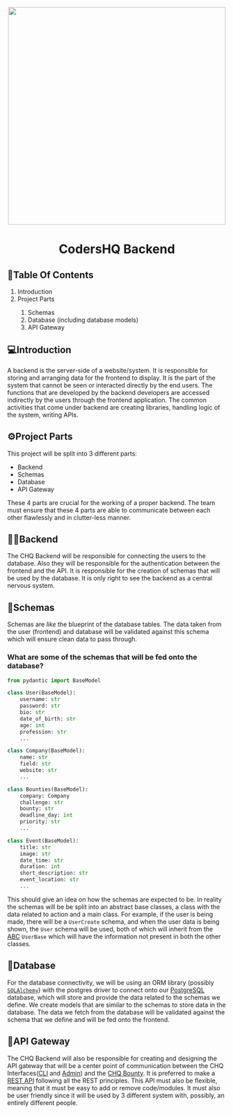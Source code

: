 <p align="center">
    <img  width="500"  src="https://user-images.githubusercontent.com/92259277/190894050-ba6b293d-c3b0-4679-86aa-61622a4dafde.png">
    <h1 align="center">CodersHQ Backend</h1>
</p>

<h2>📝Table Of Contents</h2>

<ol>
    <li>Introduction</li>
    <li>Project Parts</li>
    <ol>
        <li>Schemas</li>
        <li>Database (including database models)</li>
        <li>API Gateway</li>
    </ol>
</ol>

<h2>💻Introduction</h2>

A backend is the server-side of a website/system. It is responsible for storing and arranging data for the frontend to display. It is the part of the system that cannot be seen or interacted directly by the end users. The functions that are developed by the backend developers are accessed indirectly by the users through the frontend application. The common activities that come under backend are creating libraries, handling logic of the system, writing APIs.

<h2>⚙️Project Parts</h2>

This project will be split into 3 different parts:

<ul>
<li>Backend</li>
<li>Schemas</li>
<li>Database</li>
<li>API Gateway</li>
</ul>

These 4 parts are crucial for the working of a proper backend. The team must ensure that these 4 parts are able to communicate between each other flawlessly and in clutter-less manner.

<h2>🧑‍💻Backend</h2>

The CHQ Backend will be responsible for connecting the users to the database. Also they will be responsible for the authentication between the frontend and the API. It is responsible for the creation of schemas that will be used by the database. It is only right to see the backend as a central nervous system.


<h2>📖Schemas</h2>
Schemas are <em>like</em> the blueprint of the database tables. The data taken from the user (frontend) and database will be validated against this schema which will ensure clean data to pass through.

<h3>What are some of the schemas that will be fed onto the database?</h3>

```python
from pydantic import BaseModel

class User(BaseModel):
    username: str
    password: str
    bio: str
    date_of_birth: str
    age: int
    profession: str
    ...

class Company(BaseModel):
    name: str
    field: str
    website: str
    ...

class Bounties(BaseModel):
    company: Company
    challenge: str
    bounty: str
    deadline_day: int
    priority: str
    ...

class Event(BaseModel):
    title: str
    image: str
    date_time: str
    duration: int
    short_description: str
    event_location: str
    ...
```

This should give an idea on how the schemas are expected to be. In reality the schemas will be be split into an abstract base classes, a class with the data related to action and a main class. For example, if the user is being made, there will be a `UserCreate` schema, and when the user data is being shown, the `User` schema will be used, both of which will inherit from the [ABC](https://www.educative.io/answers/what-is-the-abstract-base-class-in-python) `UserBase` which will have the information not present in both the other classes.


<h2>📙Database</h2>

For the database connectivity, we will be using an ORM library (possibly [`SQLAlchemy`](https://www.sqlalchemy.org/)) with the postgres driver to connect onto our [PostgreSQL](https://www.postgresql.org/) database, which will store and provide the data related to the schemas we define. We create models that are similar to the schemas to store data in the database. The data we fetch from the database will be validated against the schema that we define and will be fed onto the frontend.


<h2>🔗API Gateway</h2>

The CHQ Backend will also be responsible for creating and designing the API gateway that will be a center point of communication between the CHQ Interfaces([CLI](https://github.com/Coders-HQ/CLI) and [Admin](https://github.com/Coders-HQ/Admin)) and the [CHQ Bounty](https://github.com/Coders-HQ/Bounty). It is preferred to make a [REST API](https://restfulapi.net/) following all the REST principles. This API must also be flexible, meaning that it must be easy to add or remove code/modules. It must also be user friendly since it will be used by 3 different system with, possibly, an entirely different people.
